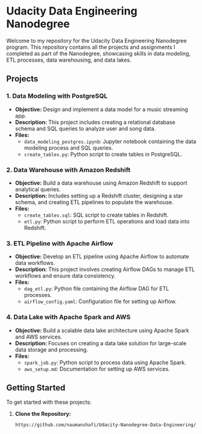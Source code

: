 # Udacity Data Engineering Nanodegree

Welcome to my repository for the Udacity Data Engineering Nanodegree program. This repository contains all the projects and assignments I completed as part of the Nanodegree, showcasing skills in data modeling, ETL processes, data warehousing, and data lakes.

## Projects

### 1. Data Modeling with PostgreSQL
- **Objective:** Design and implement a data model for a music streaming app.
- **Description:** This project includes creating a relational database schema and SQL queries to analyze user and song data.
- **Files:**
  - `data_modeling_postgres.ipynb`: Jupyter notebook containing the data modeling process and SQL queries.
  - `create_tables.py`: Python script to create tables in PostgreSQL.

### 2. Data Warehouse with Amazon Redshift
- **Objective:** Build a data warehouse using Amazon Redshift to support analytical queries.
- **Description:** Includes setting up a Redshift cluster, designing a star schema, and creating ETL pipelines to populate the warehouse.
- **Files:**
  - `create_tables.sql`: SQL script to create tables in Redshift.
  - `etl.py`: Python script to perform ETL operations and load data into Redshift.

### 3. ETL Pipeline with Apache Airflow
- **Objective:** Develop an ETL pipeline using Apache Airflow to automate data workflows.
- **Description:** This project involves creating Airflow DAGs to manage ETL workflows and ensure data consistency.
- **Files:**
  - `dag_etl.py`: Python file containing the Airflow DAG for ETL processes.
  - `airflow_config.yaml`: Configuration file for setting up Airflow.

### 4. Data Lake with Apache Spark and AWS
- **Objective:** Build a scalable data lake architecture using Apache Spark and AWS services.
- **Description:** Focuses on creating a data lake solution for large-scale data storage and processing.
- **Files:**
  - `spark_job.py`: Python script to process data using Apache Spark.
  - `aws_setup.md`: Documentation for setting up AWS services.

## Getting Started

To get started with these projects:

1. **Clone the Repository:**
   ```bash
   https://github.com/naumanshafi/Udacity-Nanodegree-Data-Engineering/
